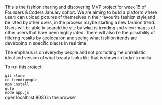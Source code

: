 This is the fashion sharing and discovering MVP project for week 15 of Founders & Coders January cohort. We are aiming to build a platform where users can upload pictures of themselves in their favourite fashion style and be rated by other users, in the process maybe starting a new fashion trend. Users will be able to search the site by what is trending and view images of other users that have been highly rated. There will also be the possibility of filtering results by geolocation and seeing what fashion trends are developing in specific places in real time.

The emphasis is on everyday people and not promoting the unrealistic, idealised version of what beauty looks like that is shown in today's media.



To run this project:

```git clone```  
```cd trendipeople```  
```npm install```  
```gulp```  
```node app.js```  
open localhost:8080 in the browser

